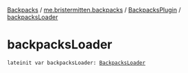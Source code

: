 [Backpacks](../../index.md) / [me.bristermitten.backpacks](../index.md) / [BackpacksPlugin](index.md) / [backpacksLoader](./backpacks-loader.md)

# backpacksLoader

`lateinit var backpacksLoader: `[`BackpacksLoader`](../../me.bristermitten.backpacks.persistence/-backpacks-loader/index.md)